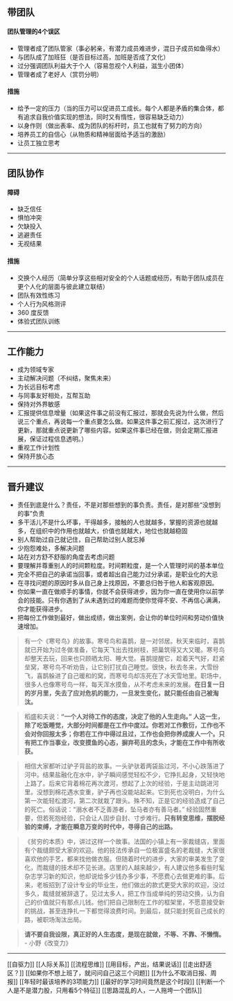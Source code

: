 ## 带团队
#### 团队管理的4个误区
- 管理者成了团队管家（事必躬亲，有潜力成员难进步，混日子成员如鱼得水）
- 与团队成了加班狂（是否目标过高，加班是否成了文化）
- 过分强调团队利益大于个人（容易忽视个人利益，滋生小团体）
- 管理者成了老好人（赏罚分明）

#### 措施
- 给予一定的压力（当的压力可以促进员工成长。每个人都是矛盾的集合体，都有追求自我价值实现的想法，同时又有惰性，很容易缺乏动力）
- 以身作则（做出表率、成为团队的标杆时，员工也就有了努力的方向）
- 培养员工的自信心（从物质和精神层面给予适当的激励）
- 让员工独立思考

---
## 团队协作

#### 障碍
- 缺乏信任
- 惧怕冲突
- 欠缺投入
- 逃避责任
- 无视结果
#### 措施
- 交换个人经历（简单分享这些相对安全的个人话题或经历，有助于团队成员在更个人化的层面与彼此建立联结）
- 团队有效性练习
- 个人行为风格测评
- 360 度反馈
- 体验式团队训练

---
## 工作能力

- 成为领域专家
- 主动解决问题（不纠结，聚焦未来）
- 为长远目标考虑
- 与同事友好相处，互帮互助
- 保持对外界敏感
- 汇报提供信息增量（如果这件事之前没有汇报过，那就会先说为什么做，然后说三个重点，再说每一个重点要怎么做。如果这件事之前汇报过，这次进行了更新，那就重点说更新了哪些内容。如果这件事已经在做，则会定期汇报进展，保证过程信息透明。）
- 重视工作计划性
- 保持开放心态

---

## 晋升建议

- 责任到底是什么？责任，不是对那些想到的事负责。责任，是对那些“没想到的事”负责
- 多干活儿不是什么坏事，干得越多，接触的人也就越多，掌握的资源也就越多，在组织中的作用也就越大，价值也就越大，地位也就越稳固
- 别人帮助过自己就记住，自己帮助过别人就忘掉
- 少抱怨难处，多解决问题
- 站在对方舒不舒服的角度去考虑问题
- 要理解并尊重别人的时间颗粒度。时间颗粒度，是一个人管理时间的基本单位
- 完全不把自己的承诺当回事，或者超出自己能力过分承诺，是职业化的大忌
- 在寻找问题的原因时多从自己身上找原因，不要总归咎于他人和客观原因。
- 你如果一直在做顺手的事情，你就不会获得进步，因为你一直在使用你以前学会的技能。只有你遇到了从未遇到过的难题而使你觉得不安、不再信心满满，你才能获得进步。
- 把每份工作做到最好，做出成绩，做出案例，会让你的单位时间和劳动价值快速增加。

>有一个《寒号鸟》的故事。寒号鸟和喜鹊，是一对邻居。秋天来临时，喜鹊就已开始为过冬做准备，它每天飞出去找树枝，把巢筑得又大又暖。寒号鸟却整天去玩，回来也只顾晒太阳、睡大觉。喜鹊提醒它，趁着天气好，赶紧垒窝，寒号鸟不听劝告，让它别打扰自己睡觉。很快，秋去冬来，大雪纷飞，喜鹊躲进了自己暖和的窝，而寒号鸟却冻死在了冰天雪地里。职场中，很多人也像寒号鸟一样，每天浑水摸鱼，从不考虑未来的发展。**在日复一日的岁月里，失去了应对危机的能力，一旦发生变化，就只能任由自己被淘汰。**

>稻盛和夫说：**“一个人对待工作的态度，决定了他的人生走向。”
>人这一生，除了吃饭睡觉，大部分时间都是在工作中度过。你若对工作敷衍，工作也不会对你回报太多；你若在工作中得过且过，工作也会把你养成废人一个。只有把工作当事业，改变摸鱼的心态，摒弃苟且的念头，才能在工作中有所收获。**

>相信大家都听过驴子背盐的故事。一头驴驮着两袋盐过河，不小心跌落进了河中。结果盐融化在水中，驴子瞬间感觉轻松不少，它挣扎起身，又轻快地上路了。后来它背着棉花再次渡河，想起了上次的经验，于是主动跳进河里。没想到棉花遇水变重，驴子再也没能站起来。它到死也没明白，为什么第一次能轻松渡河，第二次就栽了跟头。殊不知，正是它的经验造成了自己的死亡。俗话说：“溺水者不乏善游者，坠马者亦有善马者。” 经验固然重要，但若死抱经验，只会让人固步自封、寸步难行。**只有转变思维，摆脱经验的束缚，才能在瞬息万变的时代中，寻得自己的出路。**

>《贫穷的本质》中，讲过这样一个故事。法国的小镇上有一家裁缝店，里面有个裁缝颇受大家的欢迎。他的技法传承自一位极富盛名的老裁缝，大家很喜欢他的手艺，都来找他做衣服。但随着时代的进步，大家的审美发生了变化，而裁缝的技术却不见长进。店里的人越来越少，有人建议他多看些时髦杂志学习新的知识，他却说给多少钱办多少事，不愿费心去做更难的事。后来，老板招到了设计专业的毕业生，他们做出的款式更受大家的欢迎，没过多久，裁缝就被辞退了。见过太多人，把工作当成单纯的劳动交换，认为自己的价值就只有那点儿钱。他们把自己限制在工作的框架里，不愿意接受新的挑战，甚至连挣扎一下都觉得浪费时间。到最后，就只能封死自己成长的路，被职场淘汰出局。

>**请不要自我设限，真正好的人生态度，是现在就做，不等、不靠、不懒惰。** - 小野《改变力》

---
[[自驱力]]
[[人际关系]]
[[流程思维]]
[[用目标，产出，结果说话]]
[[走出舒适区？]]
[[如果你不想上班了，就问问自己这三个问题]]
[[为什么不取消日报、周报]]
[[年轻时最该培养的3项能力]]
[[最好的学习时间竟然是这个时段]]
[[判断一个人是不是潜力股，只用看5个特征]]
[[思路混乱的人，一人拖垮一个团队]]